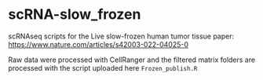 # scRNA-slow_frozen
scRNAseq scripts for the Live slow-frozen human tumor tissue paper: https://www.nature.com/articles/s42003-022-04025-0

Raw data were processed with CellRanger and the filtered matrix folders are processed with the script uploaded here `Frozen_publish.R`
